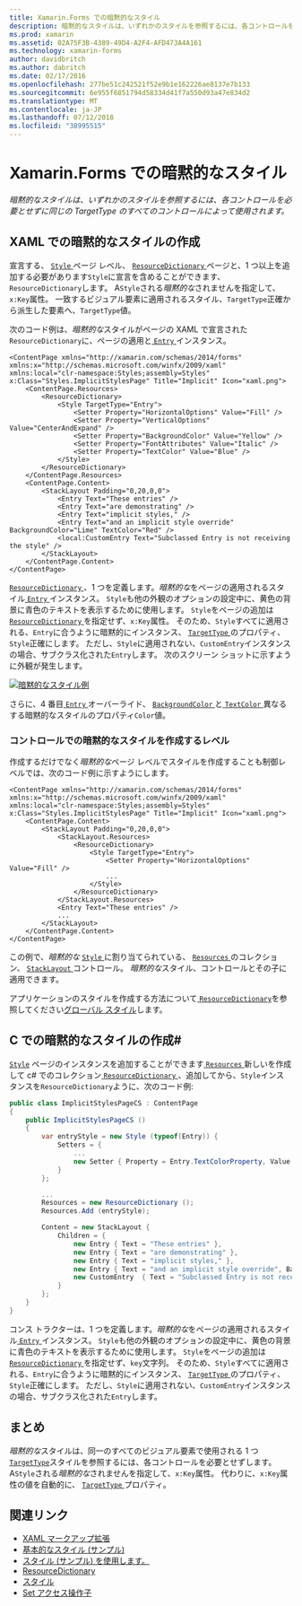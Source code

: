 ```yaml
---
title: Xamarin.Forms での暗黙的なスタイル
description: 暗黙的なスタイルは、いずれかのスタイルを参照するには、各コントロールを必要とせずに同じの TargetType のすべてのコントロールによって使用されます。
ms.prod: xamarin
ms.assetid: 02A75F3B-4389-49D4-A2F4-AFD473A4A161
ms.technology: xamarin-forms
author: davidbritch
ms.author: dabritch
ms.date: 02/17/2016
ms.openlocfilehash: 277be51c242521f52e9b1e162226ae8137e7b133
ms.sourcegitcommit: 6e955f6851794d58334d41f7a550d93a47e834d2
ms.translationtype: MT
ms.contentlocale: ja-JP
ms.lasthandoff: 07/12/2018
ms.locfileid: "38995515"
---
```

# <a name="implicit-styles-in-xamarinforms"></a>Xamarin.Forms での暗黙的なスタイル

_暗黙的なスタイルは、いずれかのスタイルを参照するには、各コントロールを必要とせずに同じの TargetType のすべてのコントロールによって使用されます。_

## <a name="creating-an-implicit-style-in-xaml"></a>XAML での暗黙的なスタイルの作成

宣言する、 [ `Style` ](xref:Xamarin.Forms.Style)ページ レベル、 [ `ResourceDictionary` ](xref:Xamarin.Forms.ResourceDictionary)ページと、1 つ以上を追加する必要があります`Style`に宣言を含めることができます、`ResourceDictionary`します。 A`Style`される*暗黙的な*されませんを指定して、`x:Key`属性。 一致するビジュアル要素に適用されるスタイル、`TargetType`正確から派生した要素へ、`TargetType`値。

次のコード例は、*暗黙的な*スタイルがページの XAML で宣言された`ResourceDictionary`に、ページの適用と[ `Entry` ](xref:Xamarin.Forms.Entry)インスタンス。

```xaml
<ContentPage xmlns="http://xamarin.com/schemas/2014/forms" xmlns:x="http://schemas.microsoft.com/winfx/2009/xaml" xmlns:local="clr-namespace:Styles;assembly=Styles" x:Class="Styles.ImplicitStylesPage" Title="Implicit" Icon="xaml.png">
    <ContentPage.Resources>
        <ResourceDictionary>
            <Style TargetType="Entry">
                <Setter Property="HorizontalOptions" Value="Fill" />
                <Setter Property="VerticalOptions" Value="CenterAndExpand" />
                <Setter Property="BackgroundColor" Value="Yellow" />
                <Setter Property="FontAttributes" Value="Italic" />
                <Setter Property="TextColor" Value="Blue" />
            </Style>
        </ResourceDictionary>
    </ContentPage.Resources>
    <ContentPage.Content>
        <StackLayout Padding="0,20,0,0">
            <Entry Text="These entries" />
            <Entry Text="are demonstrating" />
            <Entry Text="implicit styles," />
            <Entry Text="and an implicit style override" BackgroundColor="Lime" TextColor="Red" />
            <local:CustomEntry Text="Subclassed Entry is not receiving the style" />
        </StackLayout>
    </ContentPage.Content>
</ContentPage>
```

[ `ResourceDictionary` ](xref:Xamarin.Forms.ResourceDictionary) 、1 つを定義します。*暗黙的な*をページの適用されるスタイル[ `Entry` ](xref:Xamarin.Forms.Entry)インスタンス。 `Style`も他の外観のオプションの設定中に、黄色の背景に青色のテキストを表示するために使用します。 `Style`をページの追加は[ `ResourceDictionary` ](xref:Xamarin.Forms.ResourceDictionary)を指定せず、`x:Key`属性。 そのため、`Style`すべてに適用される、`Entry`に合うように暗黙的にインスタンス、 [ `TargetType` ](xref:Xamarin.Forms.Style.TargetType)のプロパティ、`Style`正確にします。 ただし、`Style`に適用されない、`CustomEntry`インスタンスの場合、サブクラス化された`Entry`します。 次のスクリーン ショットに示すように外観が発生します。

[![](implicit-images/implicit-styles.png "暗黙的なスタイル例")](implicit-images/implicit-styles-large.png#lightbox "暗黙的スタイルの例")

さらに、4 番目[ `Entry` ](xref:Xamarin.Forms.Entry)オーバーライド、 [ `BackgroundColor` ](xref:Xamarin.Forms.VisualElement.BackgroundColor)と[ `TextColor` ](xref:Xamarin.Forms.Entry.TextColor)異なるする暗黙的なスタイルのプロパティ`Color`値。

### <a name="creating-an-implicit-style-at-the-control-level"></a>コントロールでの暗黙的なスタイルを作成するレベル

作成するだけでなく*暗黙的な*ページ レベルでスタイルを作成することも制御レベルでは、次のコード例に示すようにします。

```xaml
<ContentPage xmlns="http://xamarin.com/schemas/2014/forms" xmlns:x="http://schemas.microsoft.com/winfx/2009/xaml" xmlns:local="clr-namespace:Styles;assembly=Styles" x:Class="Styles.ImplicitStylesPage" Title="Implicit" Icon="xaml.png">
    <ContentPage.Content>
        <StackLayout Padding="0,20,0,0">
            <StackLayout.Resources>
                <ResourceDictionary>
                    <Style TargetType="Entry">
                        <Setter Property="HorizontalOptions" Value="Fill" />
                        ...
                    </Style>
                </ResourceDictionary>
            </StackLayout.Resources>
            <Entry Text="These entries" />
            ...
        </StackLayout>
    </ContentPage.Content>
</ContentPage>
```

この例で、*暗黙的な* [ `Style` ](xref:Xamarin.Forms.Style)に割り当てられている、 [ `Resources` ](xref:Xamarin.Forms.VisualElement.Resources)のコレクション、 [ `StackLayout` ](xref:Xamarin.Forms.StackLayout)コントロール。 *暗黙的な*スタイル、コントロールとその子に適用できます。

アプリケーションのスタイルを作成する方法について[ `ResourceDictionary`](xref:Xamarin.Forms.ResourceDictionary)を参照してください[グローバル スタイル](~/xamarin-forms/user-interface/styles/application.md)します。

## <a name="creating-an-implicit-style-in-c35"></a>C での暗黙的なスタイルの作成&#35;

[`Style`](xref:Xamarin.Forms.Style) ページのインスタンスを追加することができます[ `Resources` ](xref:Xamarin.Forms.VisualElement.Resources)新しいを作成して c# でのコレクション[ `ResourceDictionary` ](xref:Xamarin.Forms.ResourceDictionary)、追加してから、`Style`インスタンスを`ResourceDictionary`ように、次のコード例:

```csharp
public class ImplicitStylesPageCS : ContentPage
{
    public ImplicitStylesPageCS ()
    {
        var entryStyle = new Style (typeof(Entry)) {
            Setters = {
                ...
                new Setter { Property = Entry.TextColorProperty, Value = Color.Blue }
            }
        };

        ...
        Resources = new ResourceDictionary ();
        Resources.Add (entryStyle);

        Content = new StackLayout {
            Children = {
                new Entry { Text = "These entries" },
                new Entry { Text = "are demonstrating" },
                new Entry { Text = "implicit styles," },
                new Entry { Text = "and an implicit style override", BackgroundColor = Color.Lime, TextColor = Color.Red },
                new CustomEntry  { Text = "Subclassed Entry is not receiving the style" }
            }
        };
    }
}
```

コンス トラクターは、1 つを定義します。*暗黙的な*をページの適用されるスタイル[ `Entry` ](xref:Xamarin.Forms.Entry)インスタンス。 `Style`も他の外観のオプションの設定中に、黄色の背景に青色のテキストを表示するために使用します。 `Style`をページの追加は[ `ResourceDictionary` ](xref:Xamarin.Forms.ResourceDictionary)を指定せず、`key`文字列。 そのため、`Style`すべてに適用される、`Entry`に合うように暗黙的にインスタンス、 [ `TargetType` ](xref:Xamarin.Forms.Style.TargetType)のプロパティ、`Style`正確にします。 ただし、`Style`に適用されない、`CustomEntry`インスタンスの場合、サブクラス化された`Entry`します。

## <a name="summary"></a>まとめ

*暗黙的な*スタイルは、同一のすべてのビジュアル要素で使用される 1 つ[ `TargetType`](xref:Xamarin.Forms.Style.TargetType)スタイルを参照するには、各コントロールを必要とせずします。 A`Style`される*暗黙的な*されませんを指定して、`x:Key`属性。 代わりに、`x:Key`属性の値を自動的に、 [ `TargetType` ](xref:Xamarin.Forms.Style.TargetType)プロパティ。



## <a name="related-links"></a>関連リンク

- [XAML マークアップ拡張](~/xamarin-forms/xaml/xaml-basics/xaml-markup-extensions.md)
- [基本的なスタイル (サンプル)](https://developer.xamarin.com/samples/xamarin-forms/UserInterface/Styles/BasicStyles/)
- [スタイル (サンプル) を使用します。](https://developer.xamarin.com/samples/xamarin-forms/WorkingWithStyles/)
- [ResourceDictionary](xref:Xamarin.Forms.ResourceDictionary)
- [スタイル](xref:Xamarin.Forms.Style)
- [Set アクセス操作子](xref:Xamarin.Forms.Setter)
